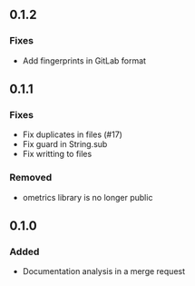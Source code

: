 ## 0.1.2

### Fixes
- Add fingerprints in GitLab format

## 0.1.1

### Fixes

- Fix duplicates in files (#17)
- Fix guard in String.sub
- Fix writting to files

### Removed

- ometrics library is no longer public

## 0.1.0

### Added

- Documentation analysis in a merge request

